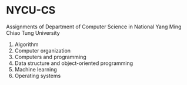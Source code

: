 # NYCU-CS
Assignments of Department of Computer Science in National Yang Ming Chiao Tung University
1. Algorithm
2. Computer organization
3. Computers and programming
4. Data structure and object-oriented programming
5. Machine learning
6. Operating systems
